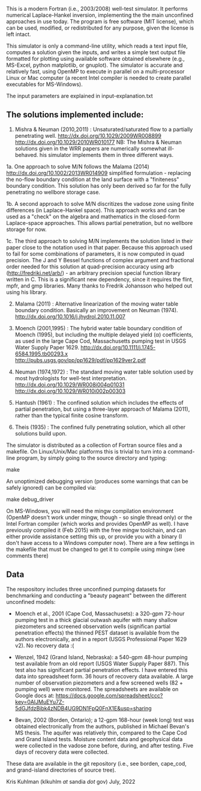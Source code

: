 This is a modern Fortran (i.e., 2003/2008) well-test simulator.  It performs numerical Laplace-Hankel inversion, implementing the the main unconfined approaches in use today.  The program is free software (MIT license), which can be used, modified, or redistributed for any purpose, given the license is left intact.

This simulator is only a command-line utility, which reads a text input file, computes a solution given the inputs, and writes a simple text output file formatted for plotting using available software obtained elsewhere (e.g., MS-Excel, python matplotlib, or gnuplot).  The simulator is accurate and relatively fast, using OpenMP to execute in parallel on a multi-processor Linux or Mac computer (a recent Intel compiler is needed to create parallel executables for MS-Windows).

The input parameters are explained in input-explanation.txt

The solutions implemented include:
------------------------------------------
1. Mishra & Neuman (2010,2011) : Unsaturated/saturated flow to a partially penetrating well. http://dx.doi.org/10.1029/2009WR008899 http://dx.doi.org/10.1029/2010WR010177 NB: The Mishra & Neuman solutions given in the WRR papers are numerically somewhat ill-behaved. his simulator implements them in three different ways.

  1a. One approach to solve M/N follows the Malama (2014) http://dx.doi.org/10.1002/2013WR014909 simplified formulation - replacing the no-flow boundary condition at the land surface with a "finiteness" boundary condition.  This solution has only been derived so far for the fully penetrating no wellbore storage case.

  1b. A second approach to solve M/N discritizes the vadose zone using finite differences (in Laplace-Hankel space).  This approach works and can be used as a "check" on the algebra and mathematics in the closed-form Laplace-space approaches.  This allows partial penetration, but no wellbore storage for now.
  
  1c. The third approach to solving M/N implements the solution listed in their paper close to the notation used in that paper. Because this approach used to fail for some combinations of parameters, it is now computed in quad precision. The J and Y Bessel functions of complex argument and fractional order needed for this solution at quad-precision accuracy using arb (http://fredrikj.net/arb/) - an arbitrary precision special function library written in C. This is a significant new dependency, since it requires the flint, mpfr, and gmp libraries. Many thanks to Fredrik Johansson who helped out using his library.
  
2. Malama (2011) : Alternative linearization of the moving water table boundary condition.  Basically an improvement on Neuman (1974). http://dx.doi.org/10.1016/j.jhydrol.2010.11.007

3. Moench (2001,1995) : The hybrid water table boundary condition of Moench (1995), but including the multiple delayed yield (α) coefficients, as used in the large Cape Cod, Massachusetts pumping test in USGS Water Supply Paper 1629. http://dx.doi.org/10.1111/j.1745-6584.1995.tb00293.x http://pubs.usgs.gov/pp/pp1629/pdf/pp1629ver2.pdf

4. Neuman (1974,1972) : The standard moving water table solution used by most hydrologists for well-test interpretation. http://dx.doi.org/10.1029/WR008i004p01031 http://dx.doi.org/10.1029/WR010i002p00303

5. Hantush (1961) : The confined solution which includes the effects of partial penetration, but using a three-layer approach of Malama (2011), rather than the typical finite cosine transform.

6. Theis (1935) : The confined fully penetrating solution, which all other solutions build upon.

The simulator is distributed as a collection of Fortran source files and a makefile.  On Linux/Unix/Mac platforms this is trivial to turn into a command-line program, by simply going to the source directory and typing:

make

An unoptimized debugging version (produces some warnings that can be safely ignored) can be compiled via:

make debug_driver

On MS-Windows, you will need the mingw compilation environment (OpenMP doesn't work under mingw, though - so single thread only) or the Intel Fortran compiler (which works and provides OpenMP as well).  I have previously compiled it (Feb 2015) with the free mingw toolchain, and can either provide assistance setting this up, or provide you with a binary (I don't have access to a Windows computer now). There are a few settings in the makefile that must be changed to get it to compile using mingw (see comments there)

Data
------------------------------------------

The respository includes three unconfined pumping datasets for benchmarking and conducting a "beauty pageant" between the different unconfined models:

* Moench et al., 2001 (Cape Cod, Massachusets): a 320-gpm 72-hour pumping test in a thick glacial outwash aquifer with many shallow piezometers and screened observation wells (significan partial penetration effects) the thinned PEST dataset is available from the authors electronically, and in a report (USGS Professional Paper 1629 v2). No recovery data :(

* Wenzel, 1942 (Grand Island, Nebraska): a 540-gpm 48-hour pumping test available from an old report (USGS Water Supply Paper 887).  This test also has significant partial penetration effects. I have entered this data into spreadsheet form. 36 hours of recovery data available. A large number of observation piezometers and a few screened wells (82 + pumping well) were monitored. The spreadsheets are available on Google docs at: https://docs.google.com/spreadsheet/ccc?key=0AlJMuEYu7Z-5dGJfdzBibk4zNDB4UG9DN1FpQ0FnX1E&usp=sharing

* Bevan, 2002 (Borden, Ontario); a 12-gpm 168-hour (week long) test was obtained electronically from the authors, published in Michael Bevan's MS thesis. The aquifer was relatively thin, compared to the Cape Cod and Grand Island tests. Moisture content data and geophysical data were collected in the vadose zone before, during, and after testing. Five days of recovery data were collected.

These data are available in the git repository (i.e., see borden, cape_cod, and grand-island directories of source tree).

Kris Kuhlman (klkuhlm _at_ sandia _dot_ gov)
July, 2022


